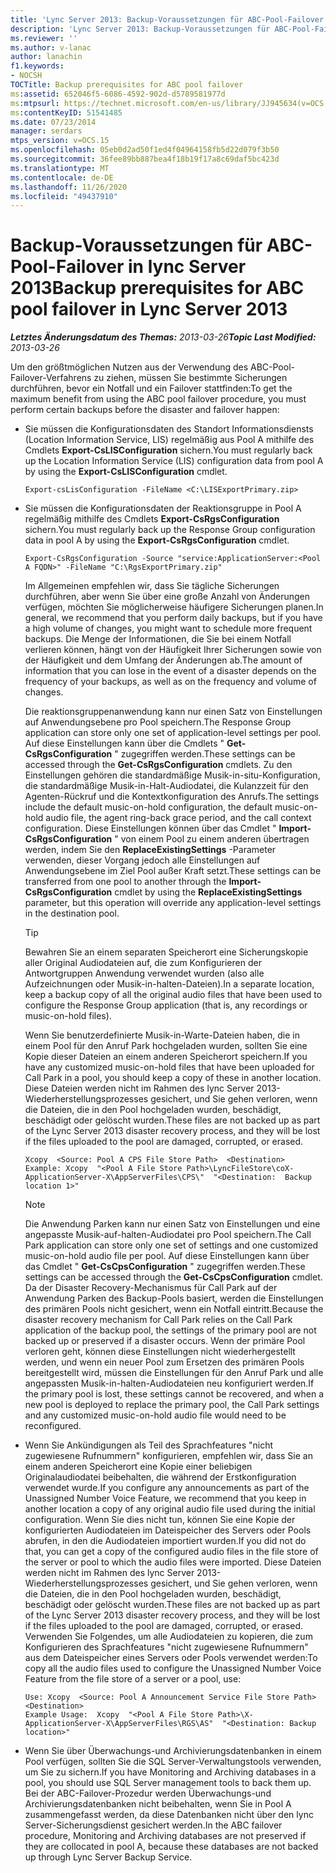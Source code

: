```yaml
---
title: 'Lync Server 2013: Backup-Voraussetzungen für ABC-Pool-Failover'
description: 'Lync Server 2013: Backup-Voraussetzungen für ABC-Pool-Failover.'
ms.reviewer: ''
ms.author: v-lanac
author: lanachin
f1.keywords:
- NOCSH
TOCTitle: Backup prerequisites for ABC pool failover
ms:assetid: 652046f5-6086-4592-902d-d5789581977d
ms:mtpsurl: https://technet.microsoft.com/en-us/library/JJ945634(v=OCS.15)
ms:contentKeyID: 51541485
ms.date: 07/23/2014
manager: serdars
mtps_version: v=OCS.15
ms.openlocfilehash: 05eb0d2ad50f1ed4f04964158fb5d22d079f3b50
ms.sourcegitcommit: 36fee89bb887bea4f18b19f17a8c69daf5bc423d
ms.translationtype: MT
ms.contentlocale: de-DE
ms.lasthandoff: 11/26/2020
ms.locfileid: "49437910"
---
```

# <a name="backup-prerequisites-for-abc-pool-failover-in-lync-server-2013"></a><span data-ttu-id="66820-103">Backup-Voraussetzungen für ABC-Pool-Failover in lync Server 2013</span><span class="sxs-lookup"><span data-stu-id="66820-103">Backup prerequisites for ABC pool failover in Lync Server 2013</span></span>

<div data-xmlns="http://www.w3.org/1999/xhtml">

<div class="topic" data-xmlns="http://www.w3.org/1999/xhtml" data-msxsl="urn:schemas-microsoft-com:xslt" data-cs="https://msdn.microsoft.com/">

<div data-asp="https://msdn2.microsoft.com/asp">



</div>

<div id="mainSection">

<div id="mainBody"><span data-ttu-id="66820-104">

<span> </span></span><span class="sxs-lookup"><span data-stu-id="66820-104">

<span> </span></span></span>

<span data-ttu-id="66820-105">_**Letztes Änderungsdatum des Themas:** 2013-03-26_</span><span class="sxs-lookup"><span data-stu-id="66820-105">_**Topic Last Modified:** 2013-03-26_</span></span>

<span data-ttu-id="66820-106">Um den größtmöglichen Nutzen aus der Verwendung des ABC-Pool-Failover-Verfahrens zu ziehen, müssen Sie bestimmte Sicherungen durchführen, bevor ein Notfall und ein Failover stattfinden:</span><span class="sxs-lookup"><span data-stu-id="66820-106">To get the maximum benefit from using the ABC pool failover procedure, you must perform certain backups before the disaster and failover happen:</span></span>

  - <span data-ttu-id="66820-107">Sie müssen die Konfigurationsdaten des Standort Informationsdiensts (Location Information Service, LIS) regelmäßig aus Pool A mithilfe des Cmdlets **Export-CsLISConfiguration** sichern.</span><span class="sxs-lookup"><span data-stu-id="66820-107">You must regularly back up the Location Information Service (LIS) configuration data from pool A by using the **Export-CsLISConfiguration** cmdlet.</span></span>
    
        Export-csLisConfiguration -FileName <C:\LISExportPrimary.zip>

  - <span data-ttu-id="66820-108">Sie müssen die Konfigurationsdaten der Reaktionsgruppe in Pool A regelmäßig mithilfe des Cmdlets **Export-CsRgsConfiguration** sichern.</span><span class="sxs-lookup"><span data-stu-id="66820-108">You must regularly back up the Response Group configuration data in pool A by using the **Export-CsRgsConfiguration** cmdlet.</span></span>
    
        Export-CsRgsConfiguration -Source "service:ApplicationServer:<Pool A FQDN>" -FileName "C:\RgsExportPrimary.zip"
    
    <span data-ttu-id="66820-109">Im Allgemeinen empfehlen wir, dass Sie tägliche Sicherungen durchführen, aber wenn Sie über eine große Anzahl von Änderungen verfügen, möchten Sie möglicherweise häufigere Sicherungen planen.</span><span class="sxs-lookup"><span data-stu-id="66820-109">In general, we recommend that you perform daily backups, but if you have a high volume of changes, you might want to schedule more frequent backups.</span></span> <span data-ttu-id="66820-110">Die Menge der Informationen, die Sie bei einem Notfall verlieren können, hängt von der Häufigkeit Ihrer Sicherungen sowie von der Häufigkeit und dem Umfang der Änderungen ab.</span><span class="sxs-lookup"><span data-stu-id="66820-110">The amount of information that you can lose in the event of a disaster depends on the frequency of your backups, as well as on the frequency and volume of changes.</span></span>
    
    <span data-ttu-id="66820-111">Die reaktionsgruppenanwendung kann nur einen Satz von Einstellungen auf Anwendungsebene pro Pool speichern.</span><span class="sxs-lookup"><span data-stu-id="66820-111">The Response Group application can store only one set of application-level settings per pool.</span></span> <span data-ttu-id="66820-112">Auf diese Einstellungen kann über die Cmdlets " **Get-CsRgsConfiguration** " zugegriffen werden.</span><span class="sxs-lookup"><span data-stu-id="66820-112">These settings can be accessed through the **Get-CsRgsConfiguration** cmdlets.</span></span> <span data-ttu-id="66820-113">Zu den Einstellungen gehören die standardmäßige Musik-in-situ-Konfiguration, die standardmäßige Musik-in-Halt-Audiodatei, die Kulanzzeit für den Agenten-Rückruf und die Kontextkonfiguration des Anrufs.</span><span class="sxs-lookup"><span data-stu-id="66820-113">The settings include the default music-on-hold configuration, the default music-on-hold audio file, the agent ring-back grace period, and the call context configuration.</span></span> <span data-ttu-id="66820-114">Diese Einstellungen können über das Cmdlet " **Import-CsRgsConfiguration** " von einem Pool zu einem anderen übertragen werden, indem Sie den **ReplaceExistingSettings** -Parameter verwenden, dieser Vorgang jedoch alle Einstellungen auf Anwendungsebene im Ziel Pool außer Kraft setzt.</span><span class="sxs-lookup"><span data-stu-id="66820-114">These settings can be transferred from one pool to another through the **Import-CsRgsConfiguration** cmdlet by using the **ReplaceExistingSettings** parameter, but this operation will override any application-level settings in the destination pool.</span></span>
    
    <div>
    

    > [!TIP]  
    > <span data-ttu-id="66820-115">Bewahren Sie an einem separaten Speicherort eine Sicherungskopie aller Original Audiodateien auf, die zum Konfigurieren der Antwortgruppen Anwendung verwendet wurden (also alle Aufzeichnungen oder Musik-in-halten-Dateien).</span><span class="sxs-lookup"><span data-stu-id="66820-115">In a separate location, keep a backup copy of all the original audio files that have been used to configure the Response Group application (that is, any recordings or music-on-hold files).</span></span>

    
    </div>
    
    <span data-ttu-id="66820-116">Wenn Sie benutzerdefinierte Musik-in-Warte-Dateien haben, die in einem Pool für den Anruf Park hochgeladen wurden, sollten Sie eine Kopie dieser Dateien an einem anderen Speicherort speichern.</span><span class="sxs-lookup"><span data-stu-id="66820-116">If you have any customized music-on-hold files that have been uploaded for Call Park in a pool, you should keep a copy of these in another location.</span></span> <span data-ttu-id="66820-117">Diese Dateien werden nicht im Rahmen des lync Server 2013-Wiederherstellungsprozesses gesichert, und Sie gehen verloren, wenn die Dateien, die in den Pool hochgeladen wurden, beschädigt, beschädigt oder gelöscht wurden.</span><span class="sxs-lookup"><span data-stu-id="66820-117">These files are not backed up as part of the Lync Server 2013 disaster recovery process, and they will be lost if the files uploaded to the pool are damaged, corrupted, or erased.</span></span>
    
        Xcopy  <Source: Pool A CPS File Store Path>  <Destination>
        Example: Xcopy  "<Pool A File Store Path>\LyncFileStore\coX-ApplicationServer-X\AppServerFiles\CPS\"  "<Destination:  Backup location 1>"
    
    <div>
    

    > [!NOTE]  
    > <span data-ttu-id="66820-118">Die Anwendung Parken kann nur einen Satz von Einstellungen und eine angepasste Musik-auf-halten-Audiodatei pro Pool speichern.</span><span class="sxs-lookup"><span data-stu-id="66820-118">The Call Park application can store only one set of settings and one customized music-on-hold audio file per pool.</span></span> <span data-ttu-id="66820-119">Auf diese Einstellungen kann über das Cmdlet " <STRONG>Get-CsCpsConfiguration</STRONG> " zugegriffen werden.</span><span class="sxs-lookup"><span data-stu-id="66820-119">These settings can be accessed through the <STRONG>Get-CsCpsConfiguration</STRONG> cmdlet.</span></span> <span data-ttu-id="66820-120">Da der Disaster Recovery-Mechanismus für Call Park auf der Anwendung Parken des Backup-Pools basiert, werden die Einstellungen des primären Pools nicht gesichert, wenn ein Notfall eintritt.</span><span class="sxs-lookup"><span data-stu-id="66820-120">Because the disaster recovery mechanism for Call Park relies on the Call Park application of the backup pool, the settings of the primary pool are not backed up or preserved if a disaster occurs.</span></span> <span data-ttu-id="66820-121">Wenn der primäre Pool verloren geht, können diese Einstellungen nicht wiederhergestellt werden, und wenn ein neuer Pool zum Ersetzen des primären Pools bereitgestellt wird, müssen die Einstellungen für den Anruf Park und alle angepassten Musik-in-halten-Audiodateien neu konfiguriert werden.</span><span class="sxs-lookup"><span data-stu-id="66820-121">If the primary pool is lost, these settings cannot be recovered, and when a new pool is deployed to replace the primary pool, the Call Park settings and any customized music-on-hold audio file would need to be reconfigured.</span></span>

    
    </div>

  - <span data-ttu-id="66820-122">Wenn Sie Ankündigungen als Teil des Sprachfeatures "nicht zugewiesene Rufnummern" konfigurieren, empfehlen wir, dass Sie an einem anderen Speicherort eine Kopie einer beliebigen Originalaudiodatei beibehalten, die während der Erstkonfiguration verwendet wurde.</span><span class="sxs-lookup"><span data-stu-id="66820-122">If you configure any announcements as part of the Unassigned Number Voice Feature, we recommend that you keep in another location a copy of any original audio file used during the initial configuration.</span></span> <span data-ttu-id="66820-123">Wenn Sie dies nicht tun, können Sie eine Kopie der konfigurierten Audiodateien im Dateispeicher des Servers oder Pools abrufen, in den die Audiodateien importiert wurden.</span><span class="sxs-lookup"><span data-stu-id="66820-123">If you did not do that, you can get a copy of the configured audio files in the file store of the server or pool to which the audio files were imported.</span></span> <span data-ttu-id="66820-124">Diese Dateien werden nicht im Rahmen des lync Server 2013-Wiederherstellungsprozesses gesichert, und Sie gehen verloren, wenn die Dateien, die in den Pool hochgeladen wurden, beschädigt, beschädigt oder gelöscht wurden.</span><span class="sxs-lookup"><span data-stu-id="66820-124">These files are not backed up as part of the Lync Server 2013 disaster recovery process, and they will be lost if the files uploaded to the pool are damaged, corrupted, or erased.</span></span> <span data-ttu-id="66820-125">Verwenden Sie Folgendes, um alle Audiodateien zu kopieren, die zum Konfigurieren des Sprachfeatures "nicht zugewiesene Rufnummern" aus dem Dateispeicher eines Servers oder Pools verwendet werden:</span><span class="sxs-lookup"><span data-stu-id="66820-125">To copy all the audio files used to configure the Unassigned Number Voice Feature from the file store of a server or a pool, use:</span></span>
    
        Use: Xcopy  <Source: Pool A Announcement Service File Store Path>  <Destination>
        Example Usage:  Xcopy  "<Pool A File Store Path>\X-ApplicationServer-X\AppServerFiles\RGS\AS"  "<Destination: Backup location>"

  - <span data-ttu-id="66820-126">Wenn Sie über Überwachungs-und Archivierungsdatenbanken in einem Pool verfügen, sollten Sie die SQL Server-Verwaltungstools verwenden, um Sie zu sichern.</span><span class="sxs-lookup"><span data-stu-id="66820-126">If you have Monitoring and Archiving databases in a pool, you should use SQL Server management tools to back them up.</span></span> <span data-ttu-id="66820-127">Bei der ABC-Failover-Prozedur werden Überwachungs-und Archivierungsdatenbanken nicht beibehalten, wenn Sie in Pool A zusammengefasst werden, da diese Datenbanken nicht über den lync Server-Sicherungsdienst gesichert werden.</span><span class="sxs-lookup"><span data-stu-id="66820-127">In the ABC failover procedure, Monitoring and Archiving databases are not preserved if they are collocated in pool A, because these databases are not backed up through Lync Server Backup Service.</span></span>

<span data-ttu-id="66820-128"></div>

<span> </span>

</div>

</div>

</span><span class="sxs-lookup"><span data-stu-id="66820-128"></div>

<span> </span>

</div>

</div>

</span></span></div>

